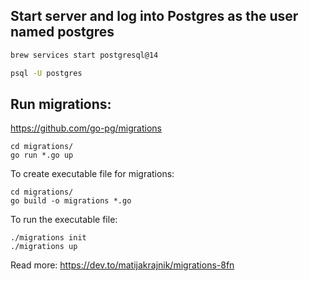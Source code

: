 
## Start server and log into Postgres as the user named postgres

```zsh
brew services start postgresql@14
```

```zsh
psql -U postgres
```

## Run migrations:
https://github.com/go-pg/migrations

```
cd migrations/
go run *.go up
```

To create executable file for migrations:

```
cd migrations/
go build -o migrations *.go
```
To run the executable file:

```
./migrations init
./migrations up
```

Read more: https://dev.to/matijakrajnik/migrations-8fn